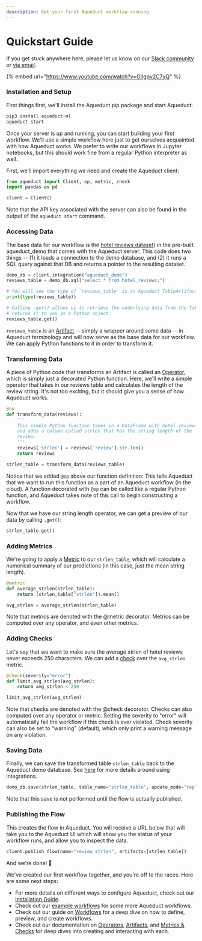 ```yaml
---
description: Get your first Aqueduct workflow running
---
```


# Quickstart Guide

If you get stuck anywhere here, please let us know on our [Slack community](https://slack.aqueducthq.com) or [via email](mailto:hello@aqueducthq.com).&#x20;

{% embed url="https://www.youtube.com/watch?v=GIIgpv2C7yQ" %}

### Installation and Setup

First things first, we'll install the Aqueduct pip package and start Aqueduct:

```bash
pip3 install aqueduct-ml
aqueduct start
```

Once your server is up and running, you can start building your first workflow. We'll use a simple workflow here just to get ourselves acquainted with how Aqueduct works. We prefer to write our workflows in Jupyter notebooks, but this should work fine from a regular Python interpreter as well.

First, we'll import everything we need and create the Aqueduct client:

```python
from aqueduct import Client, op, metric, check
import pandas as pd

client = Client()

```

Note that the API key associated with the server can also be found in the output of the `aqueduct start` command.

### Accessing Data

The base data for our workflow is the [hotel reviews dataset](integrations/data-systems/aqueduct-demo-integration.md)) in the pre-built aqueduct\_demo that comes with the Aqueduct server. This code does two things -- (1) it loads a connection to the demo database, and (2) it runs a SQL query against that DB and returns a pointer to the resulting dataset.

```python
demo_db = client.integration("aqueduct_demo")
reviews_table = demo_db.sql("select * from hotel_reviews;")

# You will see the type of `reviews_table` is an Aqueduct TableArtifact.
print(type(reviews_table))

# Calling .get() allows us to retrieve the underlying data from the TableArtifact and
# returns it to you as a Python object.
reviews_table.get()
```

`reviews_table` is an [Artifact](artifacts.md) -- simply a wrapper around some data -- in Aqueduct terminology and will now serve as the base data for our workflow. We can apply Python functions to it in order to transform it.

### Transforming Data

A piece of Python code that transforms an Artifact is called an [Operator](operators.md), which is simply just a decorated Python function. Here, we'll write a simple operator that takes in our reviews table and calculates the length of the review string. It's not too exciting, but it should give you a sense of how Aqueduct works.

```python
@op
def transform_data(reviews):
    '''
    This simple Python function takes in a DataFrame with hotel reviews
    and adds a column called strlen that has the string length of the
    review.    
    '''
    reviews['strlen'] = reviews['review'].str.len()
    return reviews

strlen_table = transform_data(reviews_table)
```

Notice that we added `@op` above our function definition: This tells Aqueduct that we want to run this function as a part of an Aqueduct workflow (in the cloud). A function decorated with `@op` can be called like a regular Python function, and Aqueduct takes note of this call to begin constructing a workflow.

Now that we have our string length operator, we can get a preview of our data by calling `.get()`:

```python
strlen_table.get()
```

### Adding Metrics

We're going to apply a [Metric](metrics-and-checks/metrics-measuring-your-predictions.md) to our `strlen_table`, which will calculate a numerical summary of our predictions (in this case, just the mean string length).

```python
@metric
def average_strlen(strlen_table):
    return (strlen_table["strlen"]).mean()

avg_strlen = average_strlen(strlen_table)
```

Note that metrics are denoted with the @metric decorator. Metrics can be computed over any operator, and even other metrics.

### Adding Checks

Let's say that we want to make sure the average strlen of hotel reviews never exceeds 250 characters. We can add a [check](metrics-and-checks/checks-ensuring-correctness.md) over the `avg_strlen` metric.

```python
@check(severity="error")
def limit_avg_strlen(avg_strlen):
    return avg_strlen < 250

limit_avg_strlen(avg_strlen)
```

Note that checks are denoted with the @check decorator. Checks can also computed over any operator or metric. Setting the severity to "error" will automatically fail the workflow if this check is ever violated. Check severity can also be set to "warning" (default), which only print a warning message on any violation.

### Saving Data

Finally, we can save the transformed table `strlen_table` back to the Aqueduct demo database. See [here](broken-reference) for more details around using integrations.

```python
demo_db.save(strlen_table, table_name="strlen_table", update_mode="replace")
```

Note that this save is not performed until the flow is actually published.

### Publishing the Flow

This creates the flow in Aqueduct. You will receive a URL below that will take you to the Aqueduct UI which will show you the status of your workflow runs, and allow you to inspect the data.

```python
client.publish_flow(name="review_strlen", artifacts=[strlen_table])
```

And we're done! 🎉

We've created our first workflow together, and you're off to the races. Here are some next steps:

* For more details on different ways to configure Aqueduct, check out our [Installation Guide](installation-and-configuration/).
* Check out our [example workflows](example-workflows/) for some more Aqueduct workflows.
* Check out our guide on [Workflows](workflows/) for a deep dive on how to define, preview, and create workflows.
* Check out our documentation on [Operators](operators.md), [Artifacts](artifacts.md), and [Metrics & Checks](metrics-and-checks.md) for deep dives into creating and interacting with each.
